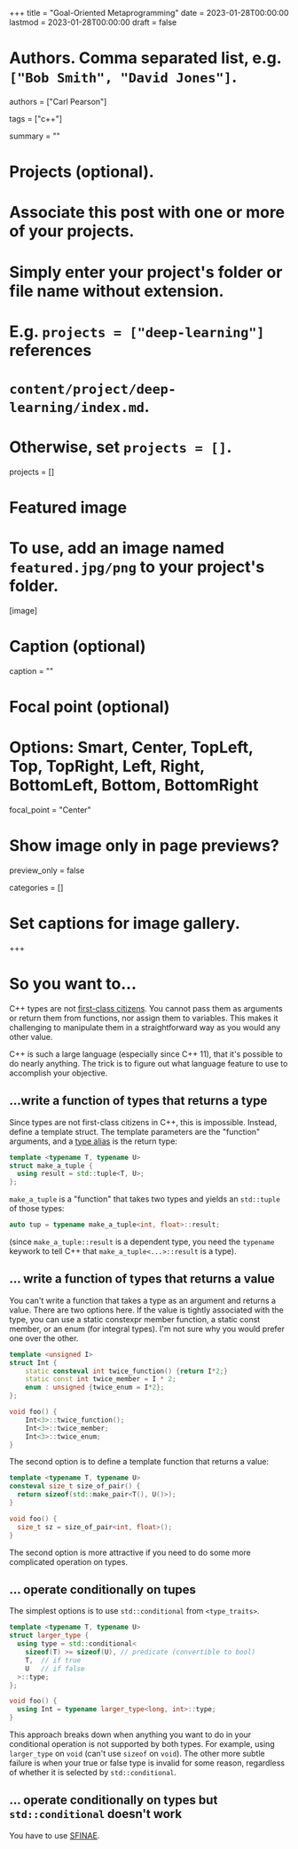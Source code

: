 +++
title = "Goal-Oriented Metaprogramming"
date = 2023-01-28T00:00:00
lastmod = 2023-01-28T00:00:00
draft = false

# Authors. Comma separated list, e.g. `["Bob Smith", "David Jones"]`.
authors = ["Carl Pearson"]

tags = ["c++"]

summary = ""

# Projects (optional).
#   Associate this post with one or more of your projects.
#   Simply enter your project's folder or file name without extension.
#   E.g. `projects = ["deep-learning"]` references 
#   `content/project/deep-learning/index.md`.
#   Otherwise, set `projects = []`.
projects = []

# Featured image
# To use, add an image named `featured.jpg/png` to your project's folder. 
[image]
  # Caption (optional)
  caption = ""

  # Focal point (optional)
  # Options: Smart, Center, TopLeft, Top, TopRight, Left, Right, BottomLeft, Bottom, BottomRight
  focal_point = "Center"

  # Show image only in page previews?
  preview_only = false


categories = []

# Set captions for image gallery.


+++

# So you want to...

C++ types are not [first-class citizens](https://en.wikipedia.org/wiki/First-class_citizen).
You cannot pass them as arguments or return them from functions, nor assign them to variables.
This makes it challenging to manipulate them in a straightforward way as you would any other value.

C++ is such a large language (especially since C++ 11), that it's possible to do nearly anything.
The trick is to figure out what language feature to use to accomplish your objective.

## ...write a function of types that returns a type

Since types are not first-class citizens in C++, this is impossible.
Instead, define a template struct.
The template parameters are the "function" arguments, and a [type alias](https://en.cppreference.com/w/cpp/language/type_alias) is the return type:

```c++
template <typename T, typename U>
struct make_a_tuple {
  using result = std::tuple<T, U>;
};
```

`make_a_tuple` is a "function" that takes two types and yields an `std::tuple` of those types:

```c++
auto tup = typename make_a_tuple<int, float>::result;
```

(since `make_a_tuple::result` is a dependent type, you need the `typename` keywork to tell C++ that `make_a_tuple<...>::result` is a type).

## ... write a function of types that returns a value

You can't write a function that takes a type as an argument and returns a value.
There are two options here.
If the value is tightly associated with the type, you can use a static constexpr member function, a static const member, or an enum (for integral types).
I'm not sure why you would prefer one over the other.

```c++
template <unsigned I>
struct Int {
    static consteval int twice_function() {return I*2;}
    static const int twice_member = I * 2;
    enum : unsigned {twice_enum = I*2};
};

void foo() {
    Int<3>::twice_function();
    Int<3>::twice_member;
    Int<3>::twice_enum;
}
```

The second option is to define a template function that returns a value:

```c++
template <typename T, typename U>
consteval size_t size_of_pair() {
  return sizeof(std::make_pair<T(), U()>);
}

void foo() {
  size_t sz = size_of_pair<int, float>();
}
```

The second option is more attractive if you need to do some more complicated operation on types.

## ... operate conditionally on tupes

The simplest options is to use  `std::conditional` from `<type_traits>`.

```c++
template <typename T, typename U>
struct larger_type {
  using type = std::conditional<
    sizeof(T) >= sizeof(U), // predicate (convertible to bool)
    T,  // if true
    U   // if false
  >::type;
};

void foo() {
  using Int = typename larger_type<long, int>::type;
}
```

This approach breaks down when anything you want to do in your conditional operation is not supported by both types.
For example, using `larger_type` on `void` (can't use `sizeof` on `void`).
The other more subtle failure is when your true or false type is invalid for some reason, regardless of whether it is selected by `std::conditional`.

## ... operate conditionally on types but `std::conditional` doesn't work

You have to use [SFINAE](https://en.cppreference.com/w/cpp/language/sfinae).



